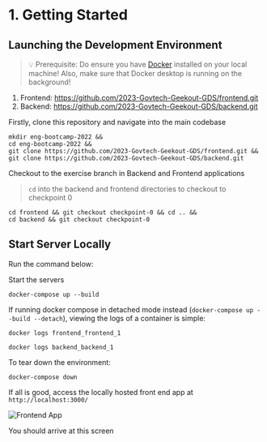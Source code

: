 # 1. Getting Started

## Launching the Development Environment

> 💡 Prerequisite: Do ensure you have [Docker](https://www.docker.com/get-started) installed on your local machine! Also, make sure that Docker desktop is running on the background!

1. Frontend: https://github.com/2023-Govtech-Geekout-GDS/frontend.git
2. Backend: https://github.com/2023-Govtech-Geekout-GDS/backend.git

Firstly, clone this repository and navigate into the main codebase

```console
mkdir eng-bootcamp-2022 &&
cd eng-bootcamp-2022 &&
git clone https://github.com/2023-Govtech-Geekout-GDS/frontend.git &&
git clone https://github.com/2023-Govtech-Geekout-GDS/backend.git
```

Checkout to the exercise branch in Backend and Frontend applications

> `cd` into the backend and frontend directories to checkout to checkpoint 0


```console
cd frontend && git checkout checkpoint-0 && cd .. &&
cd backend && git checkout checkpoint-0
```

## Start Server Locally

Run the command below:

Start the servers
```console
docker-compose up --build
```

If running docker compose in detached mode instead (`docker-compose up --build --detach`), viewing the logs of a container is simple:

```console
docker logs frontend_frontend_1
```

```console
docker logs backend_backend_1
```

To tear down the environment:

```console
docker-compose down
```

If all is good, access the locally hosted front end app at `http://localhost:3000/`


![Frontend App](https://user-images.githubusercontent.com/43963814/134466840-341293c3-c0cd-4edd-b64d-e6564ab20199.png "Frontend App")

You should arrive at this screen